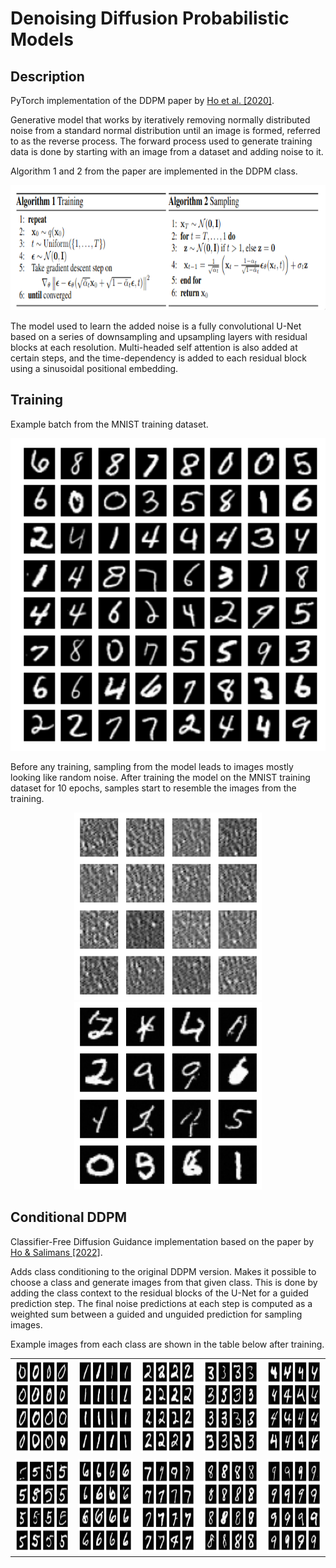 # Denoising Diffusion Probabilistic Models 

## Description

PyTorch implementation of the DDPM paper by [Ho et al. \[2020\]](https://arxiv.org/abs/2006.11239).

Generative model that works by iteratively removing normally distributed noise from a standard normal distribution until an image is formed, referred to as the reverse process.
The forward process used to generate training data is done by starting with an image from a dataset and adding noise to it.

Algorithm 1 and 2 from the paper are implemented in the DDPM class.

<div align="center">
    <img src="Images/DDPM_algorithms.png" height="200">
</div>

The model used to learn the added noise is a fully convolutional U-Net based on a series of downsampling and upsampling layers with residual blocks at each resolution.
Multi-headed self attention is also added at certain steps, and the time-dependency is added to each residual block using a sinusoidal positional embedding.

## Training

Example batch from the MNIST training dataset.

<div align="center">
    <img src="Images/MNIST.png" height="500">
</div>

Before any training, sampling from the model leads to images mostly looking like random noise. After training the model on the MNIST training dataset for 10 epochs, samples start to resemble the images from the training.

<div align="center">
    <img src="Images/DDPM_random_samples.png" height="300">
    <img src="Images/DDPM_generated_samples.png" height="300">
</div>


## Conditional DDPM

Classifier-Free Diffusion Guidance implementation based on the paper by [Ho & Salimans \[2022\]](https://arxiv.org/abs/2207.12598).

Adds class conditioning to the original DDPM version. Makes it possible to choose a class and generate images from that given class.
This is done by adding the class context to the residual blocks of the U-Net for a guided prediction step.
The final noise predictions at each step is computed as a weighted sum between a guided and unguided prediction for sampling images.

Example images from each class are shown in the table below after training.

<div align="center">
    <table>
        <tr>
            <td><img src="Images/CDDPM_0.png", height=150></td>
            <td><img src="Images/CDDPM_1.png", height=150></td>
            <td><img src="Images/CDDPM_2.png", height=150></td>
            <td><img src="Images/CDDPM_3.png", height=150></td>
            <td><img src="Images/CDDPM_4.png", height=150></td>
        </tr>
        <tr>
            <td><img src="Images/CDDPM_5.png", height=150></td>
            <td><img src="Images/CDDPM_6.png", height=150></td>
            <td><img src="Images/CDDPM_7.png", height=150></td>
            <td><img src="Images/CDDPM_8.png", height=150></td>
            <td><img src="Images/CDDPM_9.png", height=150></td>
        </tr>
    </table>
</div>
